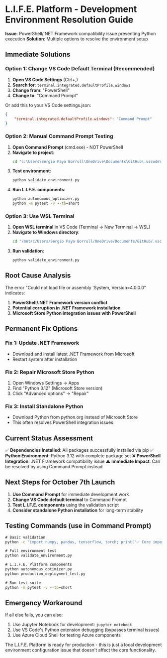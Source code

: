 # L.I.F.E. Platform - Development Environment Resolution Guide

**Issue**: PowerShell/.NET Framework compatibility issue preventing Python execution
**Solution**: Multiple options to resolve the environment setup

## **Immediate Solutions**

### **Option 1: Change VS Code Default Terminal (Recommended)**

1. **Open VS Code Settings** (Ctrl+,)
2. **Search for**: `terminal.integrated.defaultProfile.windows`
3. **Change from**: "PowerShell" 
4. **Change to**: "Command Prompt"

Or add this to your VS Code settings.json:
```json
{
    "terminal.integrated.defaultProfile.windows": "Command Prompt"
}
```

### **Option 2: Manual Command Prompt Testing**

1. **Open Command Prompt** (cmd.exe) - NOT PowerShell
2. **Navigate to project**:
   ```cmd
   cd "c:\Users\Sergio Paya Borrull\OneDrive\Documents\GitHub\.vscode\New folder\SergiLIFE-life-azure-system\SergiLIFE-life-azure-system"
   ```
3. **Test environment**:
   ```cmd
   python validate_environment.py
   ```
4. **Run L.I.F.E. components**:
   ```cmd
   python autonomous_optimizer.py
   python -m pytest -v --tb=short
   ```

### **Option 3: Use WSL Terminal**

1. **Open WSL terminal** in VS Code (Terminal → New Terminal → WSL)
2. **Navigate to Windows directory**:
   ```bash
   cd "/mnt/c/Users/Sergio Paya Borrull/OneDrive/Documents/GitHub/.vscode/New folder/SergiLIFE-life-azure-system/SergiLIFE-life-azure-system"
   ```
3. **Run validation**:
   ```bash
   python validate_environment.py
   ```

## **Root Cause Analysis**

The error "Could not load file or assembly 'System, Version=4.0.0.0" indicates:

1. **PowerShell/.NET Framework version conflict**
2. **Potential corruption in .NET Framework installation**
3. **Microsoft Store Python integration issues with PowerShell**

## **Permanent Fix Options**

### **Fix 1: Update .NET Framework**
- Download and install latest .NET Framework from Microsoft
- Restart system after installation

### **Fix 2: Repair Microsoft Store Python**
1. Open Windows Settings → Apps
2. Find "Python 3.12" (Microsoft Store version)
3. Click "Advanced options" → "Repair"

### **Fix 3: Install Standalone Python**
- Download Python from python.org instead of Microsoft Store
- This often resolves PowerShell integration issues

## **Current Status Assessment**

✅ **Dependencies Installed**: All packages successfully installed via pip
✅ **Python Environment**: Python 3.12 with complete package set
❌ **PowerShell Integration**: .NET Framework compatibility issue
⚠️  **Immediate Impact**: Can be resolved by using Command Prompt instead

## **Next Steps for October 7th Launch**

1. **Use Command Prompt** for immediate development work
2. **Change VS Code default terminal** to Command Prompt
3. **Test L.I.F.E. components** using the validation script
4. **Consider standalone Python installation** for long-term stability

## **Testing Commands** (use in Command Prompt)

```cmd
# Basic validation
python -c "import numpy, pandas, tensorflow, torch; print('✅ Core imports successful!')"

# Full environment test
python validate_environment.py

# L.I.F.E. Platform components
python autonomous_optimizer.py
python production_deployment_test.py

# Run test suite
python -m pytest -v --tb=short
```

## **Emergency Workaround**

If all else fails, you can also:
1. Use Jupyter Notebook for development: `jupyter notebook`
2. Use VS Code's Python extension debugging (bypasses terminal issues)
3. Use Azure Cloud Shell for testing Azure components

The L.I.F.E. Platform is ready for production - this is just a local development environment configuration issue that doesn't affect the core functionality.